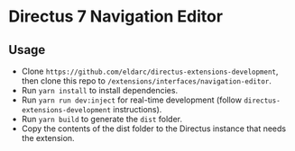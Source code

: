 # Directus 7 Navigation Editor

## Usage

- Clone `https://github.com/eldarc/directus-extensions-development`, then clone this repo to `/extensions/interfaces/navigation-editor`.
- Run `yarn install` to install dependencies.
- Run `yarn run dev:inject` for real-time development (follow `directus-extensions-development` instructions).
- Run `yarn build` to generate the `dist` folder.
- Copy the contents of the dist folder to the Directus instance that needs the extension.
